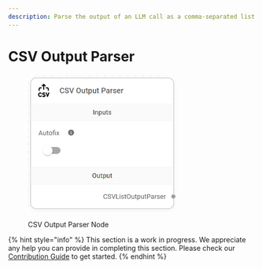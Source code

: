 ```yaml
---
description: Parse the output of an LLM call as a comma-separated list of values.
---
```


# CSV Output Parser

<figure><img src="../../../.gitbook/assets/image (115).png" alt="" width="304"><figcaption><p>CSV Output Parser Node</p></figcaption></figure>

{% hint style="info" %}
This section is a work in progress. We appreciate any help you can provide in completing this section. Please check our [Contribution Guide](https://toi500.gitbook.io/flowise-docs/\~/changes/8jXR0fgKTRRTOfbueBkZ/contributing) to get started.
{% endhint %}
